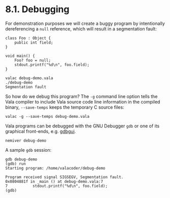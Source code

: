 # 8.1. Debugging

For demonstration purposes we will create a buggy program by
intentionally dereferencing a `null` reference, which will result in a
segmentation fault:

```vala
class Foo : Object {
    public int field;
}

void main() {
    Foo? foo = null;
    stdout.printf("%d\n", foo.field);
}
```

```shell
valac debug-demo.vala
./debug-demo
Segmentation fault
```

So how do we debug this program? The `-g` command line option tells the
Vala compiler to include Vala source code line information in the
compiled binary, `--save-temps` keeps the temporary C source files:

```shell
valac -g --save-temps debug-demo.vala
```

Vala programs can be debugged with the GNU Debugger `gdb` or one of its
graphical front-ends, e.g. [gdbgui](https://www.gdbgui.com/).

```shell
nemiver debug-demo
```

A sample `gdb` session:

```shell
gdb debug-demo
(gdb) run
Starting program: /home/valacoder/debug-demo

Program received signal SIGSEGV, Segmentation fault.
0x0804881f in _main () at debug-demo.vala:7
7           stdout.printf("%d\n", foo.field);
(gdb)
```
